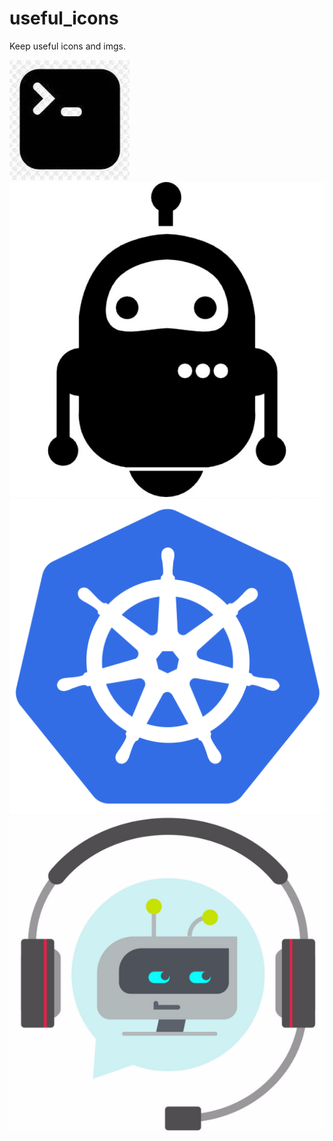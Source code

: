 # useful_icons
Keep useful icons and imgs.

![alt text](https://raw.githubusercontent.com/beatrizmr/useful_icons/master/cmdbot2.jpg)
![alt text](https://raw.githubusercontent.com/beatrizmr/useful_icons/master/drobot.jpg)
![alt text](https://raw.githubusercontent.com/beatrizmr/useful_icons/master/kbot.png)
![alt text](https://raw.githubusercontent.com/beatrizmr/useful_icons/master/smbot.png)
